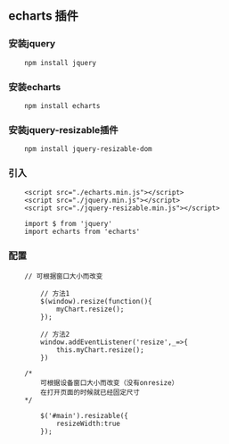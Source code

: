 ## echarts 插件

### 安装jquery

        npm install jquery

### 安装echarts

        npm install echarts

### 安装jquery-resizable插件

        npm install jquery-resizable-dom

### 引入

        <script src="./echarts.min.js"></script>
        <script src="./jquery.min.js"></script>
        <script src="./jquery-resizable.min.js"></script>

        import $ from 'jquery'
        import echarts from 'echarts'

### 配置

        // 可根据窗口大小而改变

            // 方法1
            $(window).resize(function(){
                myChart.resize();
            });

            // 方法2
            window.addEventListener('resize',_=>{
                this.myChart.resize();
            })

        /*
            可根据设备窗口大小而改变（没有onresize）
            在打开页面的时候就已经固定尺寸
        */

            $('#main').resizable({
                resizeWidth:true
            });
